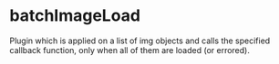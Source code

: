 # batchImageLoad
Plugin which is applied on a list of img objects and calls the specified callback function, only when all of them are loaded (or errored).
